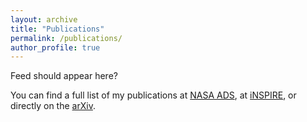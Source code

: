 ```yaml
---
layout: archive
title: "Publications"
permalink: /publications/
author_profile: true
---
```


<html>
<body>
<script type="text/javascript">
<!--
var arxiv_authorid="nadathur_s_1";
var arxiv_format="arxiv";
var arxiv_max_entries=0;         // show all articles
var arxiv_includeSummary=1;      // show abstracts
var arxiv_includeComments=0;     // do not show comments
var arxiv_includeSubjects=0;     // do not show subjects
var arxiv_includeJournalRef=0;   // do not show journal reference (but do show DOI)
//--></script>
<script type="text/javascript" src="https://arxiv.org/js/myarticles.js">
</script>

<p>Feed should appear here?</p>
<div id="arxivfeed"></div>
</body>
</html>

You can find a full list of my publications at [NASA ADS](https://ui.adsabs.harvard.edu/search/q=%20author%3A%22nadathur%2C%20seshadri%22&sort=date%20desc%2C%20bibcode%20desc&p_=0), at [iNSPIRE](https://inspirehep.net/authors/1062279?ui-citation-summary=true), or directly on the [arXiv](https://arxiv.org/a/nadathur_s_1.html).
